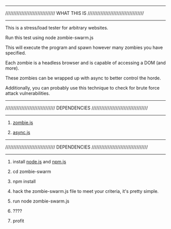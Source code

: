 ********************************************************************************
/////////////////////////////// WHAT THIS IS ///////////////////////////////////
********************************************************************************

This is a stress/load tester for arbitrary websites.

Run this test using node zombie-swarm.js

This will execute the program and spawn however many zombies you have specified.

Each zombie is a headless browser and is capable of accessing a DOM (and more).

These zombies can be wrapped up with async to better control the horde.

Additionally, you can probably use this technique to check for brute force 
attack vulnerabilities.



********************************************************************************
/////////////////////////////// DEPENDENCIES ///////////////////////////////////
********************************************************************************

1. [zombie.js](https://github.com/assaf/zombie)

2. [async.js](https://github.com/caolan/async)



********************************************************************************
/////////////////////////////// DEPENDENCIES ///////////////////////////////////
********************************************************************************

1. install [node.js](http://nodejs.org) and [npm.js](https://npmjs.org/)

2. cd zombie-swarm 

3. npm install

4. hack the zombie-swarm.js file to meet your criteria, it's pretty simple.

5. run node zombie-swarm.js

6. ????

7. profit



